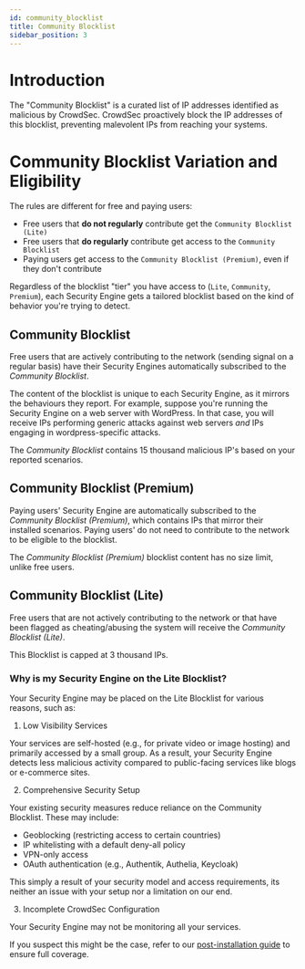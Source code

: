 ```yaml
---
id: community_blocklist
title: Community Blocklist
sidebar_position: 3
---
```


# Introduction

The "Community Blocklist" is a curated list of IP addresses identified as malicious by CrowdSec. CrowdSec proactively block the IP addresses of this blocklist, preventing malevolent IPs from reaching your systems.


# Community Blocklist Variation and Eligibility

The rules are different for free and paying users:
 - Free users that **do not regularly** contribute get the `Community Blocklist (Lite)`
 - Free users that **do regularly** contribute get access to the `Community Blocklist`
 - Paying users get access to the `Community Blocklist (Premium)`, even if they don't contribute

Regardless of the blocklist "tier" you have access to (`Lite`, `Community`, `Premium`), each Security Engine gets a tailored blocklist based on the kind of behavior you're trying to detect.

## Community Blocklist

Free users that are actively contributing to the network (sending signal on a regular basis) have their Security Engines automatically subscribed to the *Community Blocklist*.

The content of the blocklist is unique to each Security Engine, as it mirrors the behaviours they report. For example, suppose you're running the Security Engine on a web server with WordPress. In that case, you will receive IPs performing generic attacks against web servers *and* IPs engaging in wordpress-specific attacks.

The *Community Blocklist* contains 15 thousand malicious IP's based on your reported scenarios.

## Community Blocklist (Premium)

Paying users' Security Engine are automatically subscribed to the *Community Blocklist (Premium)*, which contains IPs that mirror their installed scenarios.
Paying users' do not need to contribute to the network to be eligible to the blocklist.

The *Community Blocklist (Premium)* blocklist content has no size limit, unlike free users.

## Community Blocklist (Lite)

Free users that are not actively contributing to the network or that have been flagged as cheating/abusing the system will receive the *Community Blocklist (Lite)*.

This Blocklist is capped at 3 thousand IPs.

### Why is my Security Engine on the Lite Blocklist?

Your Security Engine may be placed on the Lite Blocklist for various reasons, such as:

1. Low Visibility Services

Your services are self-hosted (e.g., for private video or image hosting) and primarily accessed by a small group. As a result, your Security Engine detects less malicious activity compared to public-facing services like blogs or e-commerce sites.

2. Comprehensive Security Setup

Your existing security measures reduce reliance on the Community Blocklist. These may include:
- Geoblocking (restricting access to certain countries)
- IP whitelisting with a default deny-all policy
- VPN-only access
- OAuth authentication (e.g., Authentik, Authelia, Keycloak)

This simply a result of your security model and access requirements, its neither an issue with your setup nor a limitation on our end.

3. Incomplete CrowdSec Configuration

Your Security Engine may not be monitoring all your services.

If you suspect this might be the case, refer to our [post-installation guide](/u/getting_started/next_steps) to ensure full coverage.

